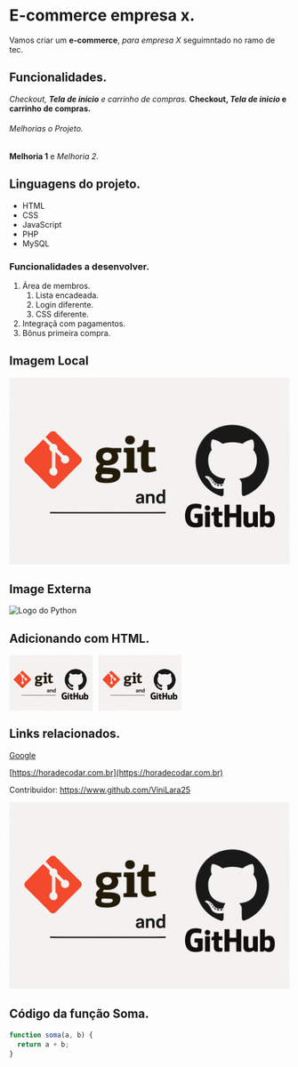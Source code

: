 # E-commerce empresa x.

Vamos criar um **e-commerce**, *para empresa X* seguimntado no ramo de tec.

## Funcionalidades.

_Checkout, **Tela de inicio** e carrinho de compras._
**Checkout, _Tela de inicio_ e carrinho de compras.**

###### Melhorias o Projeto. 
__Melhoria 1__ e _Melhoria 2_.

## Linguagens do projeto.

* HTML
* CSS 
* JavaScript
* PHP
* MySQL

### Funcionalidades a desenvolver.

1. Área de membros.
    1. Lista encadeada.
    2. Login diferente.
    3. CSS diferente.
2. Integraçã com pagamentos.
3. Bônus primeira compra.

## Imagem Local

![Logo do Git - GitHub](ChatGPT%20Image%201%20de%20ago.%20de%202025,%2018_51_54.png)

## Image Externa

![Logo do Python](https://upload.wikimedia.org/wikipedia/commons/0/0a/Python.svg)

## Adicionando com HTML.

<div style="display: flex;">
  <img src="ChatGPT%20Image%201%20de%20ago.%20de%202025,%2018_51_54.png" alt="Descrição da Imagem 1" style="width:150px; margin-right: 10px;">
  <img src="ChatGPT%20Image%201%20de%20ago.%20de%202025,%2018_51_54.png" alt="Descrição da Imagem 2" style="width:150px;">
</div>

## Links relacionados.

[Google](https://www.google.com.br) 

[https://horadecodar.com.br](https://horadecodar.com.br)

Contribuidor: https://www.github.com/ViniLara25

[![Logo do Git - GitHub](ChatGPT%20Image%201%20de%20ago.%20de%202025,%2018_51_54.png)](https://www.github.com/ViniLara25)

## Código da função Soma.

```javascript
function soma(a, b) {
  return a + b;
}
```
